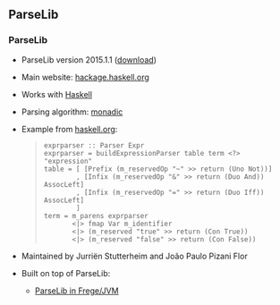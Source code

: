 ## ParseLib ##

### ParseLib ###

 *  ParseLib version 2015.1.1 ([download][])
 *  Main website: [hackage.haskell.org][]
 *  Works with [Haskell][]
 *  Parsing algorithm: [monadic][]
 *  Example from [haskell.org][]:
    
    > ``````````
    > exprparser :: Parser Expr
    > exprparser = buildExpressionParser table term <?> "expression"
    > table = [ [Prefix (m_reservedOp "~" >> return (Uno Not))]
    >         , [Infix (m_reservedOp "&" >> return (Duo And)) AssocLeft]
    >         , [Infix (m_reservedOp "=" >> return (Duo Iff)) AssocLeft]
    >         ]
    > term = m_parens exprparser
    >        <|> fmap Var m_identifier
    >        <|> (m_reserved "true" >> return (Con True))
    >        <|> (m_reserved "false" >> return (Con False))
    > ``````````
 *  Maintained by Jurriën Stutterheim and João Paulo Pizani Flor
 *  Built on top of ParseLib:
    
     *  [ParseLib in Frege/JVM][ParseLib in Frege_JVM]


[download]: http://hackage.haskell.org/package/uu-tc-2015.1.1/uu-tc-2015.1.1.tar.gz
[hackage.haskell.org]: http://hackage.haskell.org/package/uu-tc
[Haskell]: http://101companies.org/wiki/Language:Haskell
[monadic]: http://www.cs.nott.ac.uk/~pszgmh/monparsing.pdf
[haskell.org]: https://www.haskell.org/happy/doc/html/sec-using.html
[ParseLib in Frege_JVM]: https://github.com/pepijnkokke/ParseLib